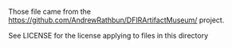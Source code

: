 Those file came from the https://github.com/AndrewRathbun/DFIRArtifactMuseum/ project.

See LICENSE for the license applying to files in this directory
